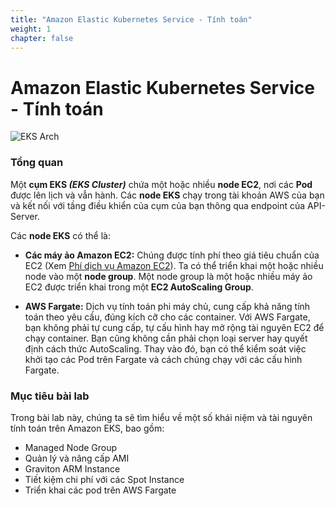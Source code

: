 ```yaml
---
title: "Amazon Elastic Kubernetes Service - Tính toán"
weight: 1
chapter: false
---
```


# Amazon Elastic Kubernetes Service - Tính toán

![EKS Arch](EKS-Workshop-3/images/home/Architecture-of-EKS.webp)

### Tổng quan

Một **cụm EKS _(EKS Cluster)_** chứa một hoặc nhiều **node EC2**, nơi các **Pod** được lên lịch và vẫn hành. Các **node EKS** chạy trong tài khoản AWS của bạn và kết nối với tầng điều khiển của cụm của bạn thông qua endpoint của API-Server.

Các **node EKS** có thể là:

- **Các máy ảo Amazon EC2:** Chúng được tính phí theo giá tiêu chuẩn của EC2 (Xem [Phí dịch vụ Amazon EC2](https://aws.amazon.com/ec2/pricing/)). Ta có thể triển khai một hoặc nhiều node vào một **node group**. Một node group là một hoặc nhiều máy ảo EC2 được triển khai trong một **EC2 AutoScaling Group**.

- **AWS Fargate:** Dịch vụ tính toán phi máy chủ, cung cấp khả năng tính toán theo yêu cầu, đúng kích cỡ cho các container. Với AWS Fargate, bạn không phải tự cung cấp, tự cấu hình hay mở rộng tài nguyên EC2 để chạy container. Bạn cũng không cần phải chọn loại server hay quyết định cách thức AutoScaling. Thay vào đó, bạn có thể kiểm soát việc khởi tạo các Pod trên Fargate và cách chúng chạy với các cấu hình Fargate.

### Mục tiêu bài lab
Trong bài lab này, chúng ta sẽ tìm hiểu về một số khái niệm và tài nguyên tính toán trên Amazon EKS, bao gồm:

- Managed Node Group
- Quản lý và nâng cấp AMI
- Graviton ARM Instance
- Tiết kiệm chi phí với các Spot Instance
- Triển khai các pod trên AWS Fargate